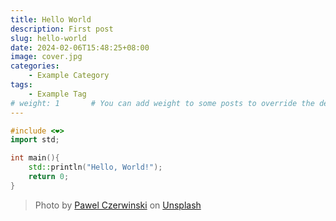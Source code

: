 ```yaml
---
title: Hello World
description: First post
slug: hello-world
date: 2024-02-06T15:48:25+08:00
image: cover.jpg
categories:
    - Example Category
tags:
    - Example Tag
# weight: 1       # You can add weight to some posts to override the default sorting (date descending)
---
```


```cpp
#include <❤️>
import std;

int main(){
    std::println("Hello, World!");
    return 0;
}
```

> Photo by [Pawel Czerwinski](https://unsplash.com/@pawel_czerwinski) on [Unsplash](https://unsplash.com/)